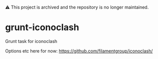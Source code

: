 :warning: This project is archived and the repository is no longer maintained. 

# grunt-iconoclash
Grunt task for iconoclash

Options etc here for now: https://github.com/filamentgroup/iconoclash/
